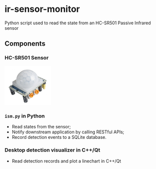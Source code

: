 # ir-sensor-monitor

Python script used to read the state from an HC-SR501 Passive Infrared sensor

## Components

### HC-SR501 Sensor
<img src="./images/sensor.jpg" style="max-width:150px" />

### `ism.py` in Python

* Read states from the sensor;
* Notify downstream application by calling RESTful APIs;
* Record detection events to a SQLite database.

### Desktop detection visualizer in C++/Qt

* Read detection records and plot a linechart in C++/Qt
